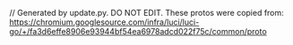 // Generated by update.py. DO NOT EDIT.
These protos were copied from:
https://chromium.googlesource.com/infra/luci/luci-go/+/fa3d6effe8906e93944bf54ea6978adcd022f75c/common/proto
